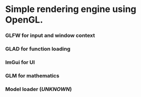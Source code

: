 # Simple rendering engine using OpenGL.

### GLFW for input and window context

### GLAD for function loading

### ImGui for UI

### GLM for mathematics

### Model loader (*UNKNOWN*)
